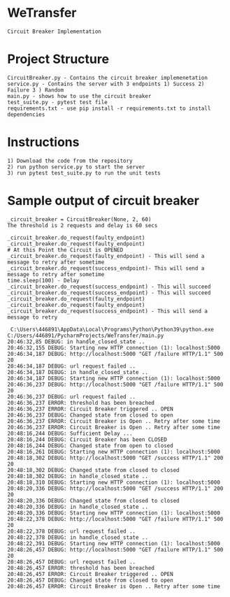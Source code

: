 # WeTransfer
    Circuit Breaker Implementation

# Project Structure
    CircuitBreaker.py - Contains the circuit breaker implemenetation
    service.py - Contains the server with 3 endpoints 1) Success 2) Failure 3 ) Random 
    main.py - shows how to use the circuit breaker
    test_suite.py - pytest test file
    requirements.txt - use pip install -r requirements.txt to install dependencies

# Instructions
    1) Download the code from the repository
    2) run python service.py to start the server 
    3) run pytest test_suite.py to run the unit tests 

# Sample output  of circuit breaker
    _circuit_breaker = CircuitBreaker(None, 2, 60)
    The threshold is 2 requests and delay is 60 secs

    _circuit_breaker.do_request(faulty_endpoint)
    _circuit_breaker.do_request(faulty_endpoint)
    # At this Point the Circuit is OPENED
    _circuit_breaker.do_request(faulty_endpoint) - This will send a message to retry after sometime
    _circuit_breaker.do_request(success_endpoint)- This will send a message to retry after sometime
    time.sleep(100) - Delay
    _circuit_breaker.do_request(success_endpoint) - This will succeed
    _circuit_breaker.do_request(success_endpoint) - This will succeed
    _circuit_breaker.do_request(faulty_endpoint)  
    _circuit_breaker.do_request(faulty_endpoint)
    _circuit_breaker.do_request(success_endpoint) - This will send a message to retry 

     C:\Users\446891\AppData\Local\Programs\Python\Python39\python.exe C:/Users/446891/PycharmProjects/WeTransfer/main.py
    20:46:32,85 DEBUG: in handle_closed_state ..
    20:46:32,155 DEBUG: Starting new HTTP connection (1): localhost:5000
    20:46:34,187 DEBUG: http://localhost:5000 "GET /failure HTTP/1.1" 500 20
    20:46:34,187 DEBUG: url request failed .. 
    20:46:34,187 DEBUG: in handle_closed_state ..
    20:46:34,187 DEBUG: Starting new HTTP connection (1): localhost:5000
    20:46:36,237 DEBUG: http://localhost:5000 "GET /failure HTTP/1.1" 500 20
    20:46:36,237 DEBUG: url request failed .. 
    20:46:36,237 ERROR: threshold has been breached
    20:46:36,237 ERROR: Circuit Breaker triggered .. OPEN
    20:46:36,237 DEBUG: Changed state from closed to open
    20:46:36,237 ERROR: Circuit Breaker is Open .. Retry after some time
    20:46:36,237 ERROR: Circuit Breaker is Open .. Retry after some time
    20:48:16,244 DEBUG: Sufficient Delay ...
    20:48:16,244 DEBUG: Circuit Breaker has been CLOSED
    20:48:16,244 DEBUG: Changed state from open to closed
    20:48:16,261 DEBUG: Starting new HTTP connection (1): localhost:5000
    20:48:18,302 DEBUG: http://localhost:5000 "GET /success HTTP/1.1" 200 20
    20:48:18,302 DEBUG: Changed state from closed to closed
    20:48:18,302 DEBUG: in handle_closed_state ..
    20:48:18,310 DEBUG: Starting new HTTP connection (1): localhost:5000
    20:48:20,336 DEBUG: http://localhost:5000 "GET /success HTTP/1.1" 200 20
    20:48:20,336 DEBUG: Changed state from closed to closed
    20:48:20,336 DEBUG: in handle_closed_state ..
    20:48:20,336 DEBUG: Starting new HTTP connection (1): localhost:5000
    20:48:22,378 DEBUG: http://localhost:5000 "GET /failure HTTP/1.1" 500 20
    20:48:22,378 DEBUG: url request failed .. 
    20:48:22,378 DEBUG: in handle_closed_state ..
    20:48:22,391 DEBUG: Starting new HTTP connection (1): localhost:5000
    20:48:26,457 DEBUG: http://localhost:5000 "GET /failure HTTP/1.1" 500 20
    20:48:26,457 DEBUG: url request failed .. 
    20:48:26,457 ERROR: threshold has been breached
    20:48:26,457 ERROR: Circuit Breaker triggered .. OPEN
    20:48:26,457 DEBUG: Changed state from closed to open
    20:48:26,457 ERROR: Circuit Breaker is Open .. Retry after some time
